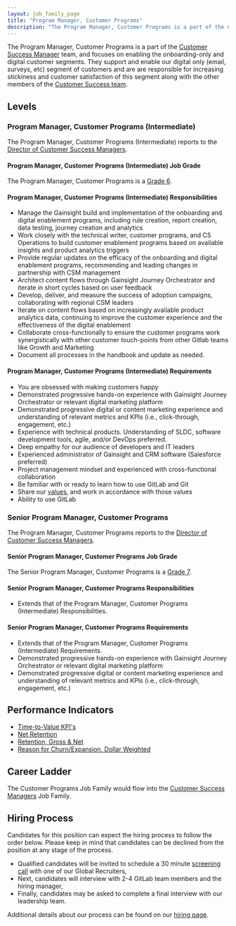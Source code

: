```yaml
---
layout: job_family_page
title: "Program Manager, Customer Programs"
description: "The Program Manager, Customer Programs is a part of the Customer Success Manager team, and focuses on  enabling the onboarding-only and digital customer segments."
---
```


The Program Manager, Customer Programs is a part of the [Customer Success Manager](/job-families/sales/customer-success-management/) team, and focuses on  enabling the onboarding-only and digital customer segments. They support and enable our digital only (email, surveys, etc) segment of customers and are are responsible for increasing stickiness and customer satisfaction of this segment along with the other members of the [Customer Success team](https://about.gitlab.com/handbook/customer-success/).

## Levels

### Program Manager, Customer Programs (Intermediate)

The Program Manager, Customer Programs (Intermediate) reports to the [Director of Customer Success Managers](/job-families/sales/customer-success-management/#director-of-tams).

#### Program Manager, Customer Programs (Intermediate) Job Grade

The Program Manager, Customer Programs is a [Grade 6](https://about.gitlab.com/handbook/total-rewards/compensation/compensation-calculator/#gitlab-job-grades).

#### Program Manager, Customer Programs (Intermediate) Responsibilities

- Manage the Gainsight build and implementation of the onboarding and digital enablement programs, including rule creation, report creation, data testing, journey creation and analytics
- Work closely with the technical writer, customer programs, and CS Operations to build customer enablement programs based on available insights and product analytics triggers
- Provide regular updates on the efficacy of the onboarding and digital enablement programs, recommending and leading changes in partnership with CSM management
- Architect content flows through Gainsight Journey Orchestrator and iterate in short cycles based on user feedback
- Develop, deliver, and measure the success of adoption campaigns, collaborating with regional CSM leaders
- Iterate on content flows based on increasingly available product analytics data, continuing to improve the customer experience and the effectiveness of the digital enablement
- Collaborate cross-functionally to ensure the customer programs work synergistically with other customer touch-points from other Gitlab teams like Growth and Marketing
- Document all processes in the handbook and update as needed.

#### Program Manager, Customer Programs (Intermediate) Requirements

- You are obsessed with making customers happy
- Demonstrated progressive hands-on experience with Gainsight Journey Orchestrator or relevant digital marketing platform
- Demonstrated progressive digital or content marketing experience and understanding of relevant metrics and KPIs (i.e., click-through, engagement, etc.)
- Experience with technical products. Understanding of SLDC, software development tools, agile, and/or DevOps preferred.
- Deep empathy for our audience of developers and IT leaders
- Experienced administrator of Gainsight and CRM software (Salesforce preferred)
- Project management mindset and experienced with cross-functional collaboration
- Be familiar with or ready to learn how to use GitLab and Git
- Share our [values](https://about.gitlab.com/handbook/values/), and work in accordance with those values
- Ability to use GitLab

### Senior Program Manager, Customer Programs

The Program Manager, Customer Programs reports to the [Director of Customer Success Managers](/job-families/sales/customer-success-management/#director-of-tams).

#### Senior Program Manager, Customer Programs Job Grade

The Senior Program Manager, Customer Programs is a [Grade 7](https://about.gitlab.com/handbook/total-rewards/compensation/compensation-calculator/#gitlab-job-grades).

#### Senior Program Manager, Customer Programs Responsibilities

- Extends that of the Program Manager, Customer Programs (Intermediate) Responsibilities.

#### Senior Program Manager, Customer Programs Requirements

- Extends that of the Program Manager, Customer Programs (Intermediate) Requirements.
- Demonstrated progressive hands-on experience with Gainsight Journey Orchestrator or relevant digital marketing platform
- Demonstrated progressive digital or content marketing experience and understanding of relevant metrics and KPIs (i.e., click-through, engagement, etc.)

## Performance Indicators

- [Time-to-Value KPI's](https://about.gitlab.com/handbook/customer-success/vision/#time-to-value-kpis)
- [Net Retention](https://about.gitlab.com/handbook/customer-success/vision/#retention-and-reasons-for-churn)
- [Retention, Gross & Net](https://about.gitlab.com/handbook/customer-success/vision/#retention-gross--net-dollar-weighted)
- [Reason for Churn/Expansion, Dollar Weighted](https://about.gitlab.com/handbook/customer-success/vision/#retention-gross--net-dollar-weighted)

## Career Ladder

The Customer Programs Job Family would flow into the [Customer Success Managers](/job-families/sales/customer-success-management/) Job Family.

## Hiring Process

Candidates for this position can expect the hiring process to follow the order below. Please keep in mind that candidates can be declined from the position at any stage of the process.

- Qualified candidates will be invited to schedule a 30 minute [screening call](https://about.gitlab.com/handbook/hiring/interviewing/#screening-call) with one of our Global Recruiters,
- Next, candidates will interview with 2-4 GitLab team members and the hiring manager,
- Finally, candidates may be asked to complete a final interview with our leadership team.

Additional details about our process can be found on our [hiring page](https://about.gitlab.com/handbook/hiring/interviewing/).
